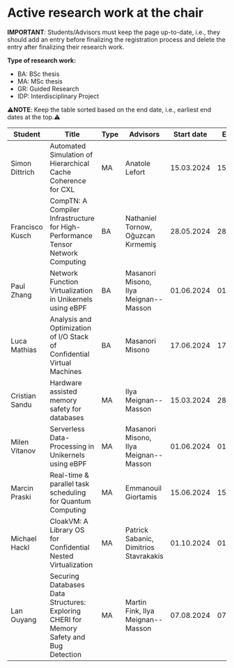 # Active research work at the chair


**IMPORTANT**: Students/Advisors must keep the page up-to-date, i.e., they should add an entry before finalizing the registration process and delete the entry after finalizing their research work.

**Type of research work:**
  - BA: BSc thesis
  - MA: MSc thesis
  - GR: Guided Research
  - IDP: Interdisciplinary Project

⚠️**NOTE**: Keep the table sorted based on the end date, i.e., earliest end dates at the top.⚠️

| Student               | Title                                                                                   | Type | Advisors                                 | Start date | End date   |
|-----------------------|-----------------------------------------------------------------------------------------|------|------------------------------------------|------------|------------|
| Simon Dittrich        | Automated Simulation of Hierarchical Cache Coherence for CXL                            | MA   | Anatole Lefort                           | 15.03.2024 | 15.09.2024 |
| Francisco Kusch       | CompTN: A Compiler Infrastructure for High-Performance Tensor Network Computing         | BA   | Nathaniel Tornow, Oğuzcan Kırmemiş       | 28.05.2024 | 28.09.2024 |
| Paul Zhang            | Network Function Virtualization in Unikernels using eBPF                                | BA   | Masanori Misono, Ilya Meignan--Masson    | 01.06.2024 | 01.10.2024 |
| Luca Mathias          | Analysis and Optimization of I/O Stack of Confidential Virtual Machines                 | BA   | Masanori Misono                          | 17.06.2024 | 17.10.2024 |
| Cristian Sandu        | Hardware assisted memory safety for databases                                           | MA   | Ilya Meignan--Masson                     | 15.03.2024 | 28.10.2024 |
| Milen Vitanov         | Serverless Data-Processing in Unikernels using eBPF                                     | MA   | Masanori Misono, Ilya Meignan--Masson    | 01.06.2024 | 01.12.2024 |
| Marcin Praski         | Real-time & parallel task scheduling for Quantum Computing                              | MA   | Emmanouil Giortamis                      | 15.06.2024 | 15.12.2024 |
| Michael Hackl         | CloakVM: A Library OS for Confidential Nested Virtualization                            | MA   | Patrick Sabanic, Dimitrios Stavrakakis   | 01.10.2024 | 01.04.2025 |
| Lan Ouyang            | Securing Databases Data Structures: Exploring CHERI for Memory Safety and Bug Detection | MA   | Martin Fink, Ilya Meignan--Masson        | 07.08.2024 | 07.02.2025 |

